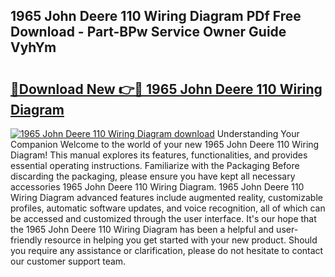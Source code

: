 ## 1965 John Deere 110 Wiring Diagram PDf Free Download - Part-BPw Service Owner Guide VyhYm

# <h2><a href="http://dfmyva.blite.top/?on=1965+John+Deere+110+Wiring+Diagram">🔗Download New 👉🔴 1965 John Deere 110 Wiring Diagram</a></h2>

[![1965 John Deere 110 Wiring Diagram download](https://i.imgur.com/lujVjoI.png)](http://dfmyva.blite.top/?on=1965+John+Deere+110+Wiring+Diagram)
Understanding Your Companion Welcome to the world of your new 1965 John Deere 110 Wiring Diagram! This manual explores its features, functionalities, and provides essential operating instructions. Familiarize with the Packaging Before discarding the packaging, please ensure you have kept all necessary accessories 1965 John Deere 110 Wiring Diagram. 1965 John Deere 110 Wiring Diagram advanced features include augmented reality, customizable profiles, automatic software updates, and voice recognition, all of which can be accessed and customized through the user interface. It's our hope that the 1965 John Deere 110 Wiring Diagram has been a helpful and user-friendly resource in helping you get started with your new product. Should you require any assistance or clarification, please do not hesitate to contact our customer support team.
